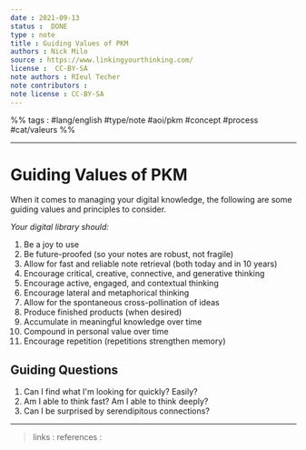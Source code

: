 ```yaml
---
date : 2021-09-13
status :  DONE
type : note
title : Guiding Values of PKM
authors : Nick Milo
source : https://www.linkingyourthinking.com/
license :  CC-BY-SA
note authors : RIeul Techer
note contributors : 
note license : CC-BY-SA
---
```


%% tags : #lang/english #type/note #aoi/pkm #concept #process #cat/valeurs %% 

---

Guiding Values of PKM
===

When it comes to managing your digital knowledge, the following are some guiding values and principles to consider.

*Your digital library should:*
1. Be a joy to use
2. Be future-proofed (so your notes are robust, not fragile)
3. Allow for fast and reliable note retrieval (both today and in 10 years)
4. Encourage critical, creative, connective, and generative thinking
5. Encourage active, engaged, and contextual thinking
6. Encourage lateral and metaphorical thinking
7. Allow for the spontaneous cross-pollination of ideas
8. Produce finished products (when desired)
9. Accumulate in meaningful knowledge over time
10. Compound in personal value over time
11. Encourage repetition (repetitions strengthen memory)

## Guiding Questions
1. Can I find what I'm looking for quickly? Easily?
2. Am I able to think fast? Am I able to think deeply?
3. Can I be surprised by serendipitous connections?

---
> links : 
> references : 

